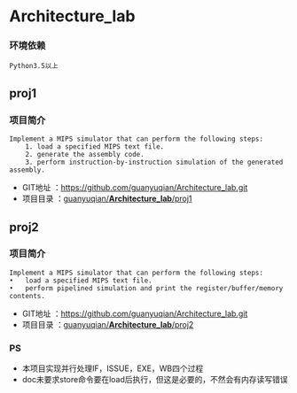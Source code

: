 # Architecture_lab


### 环境依赖
```
Python3.5以上
```


## proj1

### 项目简介
```
Implement a MIPS simulator that can perform the following steps:
	1. load a specified MIPS text file.
	2. generate the assembly code.
	3. perform instruction-by-instruction simulation of the generated assembly.
```
* GIT地址    ：https://github.com/guanyuqian/Architecture_lab.git
* 项目目录   ：[guanyuqian/**Architecture_lab**/proj1](https://github.com/guanyuqian/Architecture_lab/tree/master/proj1)


## proj2

### 项目简介
```
Implement a MIPS simulator that can perform the following steps:
•	load a specified MIPS text file.
•	perform pipelined simulation and print the register/buffer/memory contents.
```
* GIT地址    ：https://github.com/guanyuqian/Architecture_lab.git
* 项目目录   ：[guanyuqian/**Architecture_lab**/proj2](https://github.com/guanyuqian/Architecture_lab/tree/master/proj2)

### PS
- 本项目实现并行处理IF，ISSUE，EXE，WB四个过程
- doc未要求store命令要在load后执行，但这是必要的，不然会有内存读写错误
